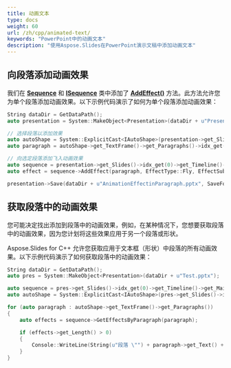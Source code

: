 ```yaml
---
title: 动画文本
type: docs
weight: 60
url: /zh/cpp/animated-text/
keywords: "PowerPoint中的动画文本"
description: "使用Aspose.Slides在PowerPoint演示文稿中添加动画文本"
---
```


## 向段落添加动画效果

我们在 [**Sequence**](https://reference.aspose.com/slides/cpp/class/aspose.slides.animation.sequence) 和 [**ISequence**](https://reference.aspose.com/slides/cpp/class/aspose.slides.animation.i_sequence) 类中添加了 [**AddEffect()**](https://reference.aspose.com/slides/cpp/class/aspose.slides.animation.sequence#a255eb5aaf90861b01980047bc06ead4f) 方法。此方法允许您为单个段落添加动画效果。以下示例代码演示了如何为单个段落添加动画效果：

``` cpp
String dataDir = GetDataPath();
auto presentation = System::MakeObject<Presentation>(dataDir + u"Presentation1.pptx");

// 选择段落以添加效果
auto autoShape = System::ExplicitCast<IAutoShape>(presentation->get_Slides()->idx_get(0)->get_Shapes()->idx_get(0));
auto paragraph = autoShape->get_TextFrame()->get_Paragraphs()->idx_get(0);

// 向选定段落添加飞入动画效果
auto sequence = presentation->get_Slides()->idx_get(0)->get_Timeline()->get_MainSequence();
auto effect = sequence->AddEffect(paragraph, EffectType::Fly, EffectSubtype::Left, EffectTriggerType::OnClick);

presentation->Save(dataDir + u"AnimationEffectinParagraph.pptx", SaveFormat::Pptx);
```


## 获取段落中的动画效果

您可能决定找出添加到段落中的动画效果，例如，在某种情况下，您想要获取段落中的动画效果，因为您计划将这些效果应用于另一个段落或形状。

Aspose.Slides for C++ 允许您获取应用于文本框（形状）中段落的所有动画效果。以下示例代码演示了如何获取段落中的动画效果：

``` cpp
String dataDir = GetDataPath();
auto pres = System::MakeObject<Presentation>(dataDir + u"Test.pptx");

auto sequence = pres->get_Slides()->idx_get(0)->get_Timeline()->get_MainSequence();
auto autoShape = System::ExplicitCast<IAutoShape>(pres->get_Slides()->idx_get(0)->get_Shapes()->idx_get(1));

for (auto paragraph : autoShape->get_TextFrame()->get_Paragraphs())
{
	auto effects = sequence->GetEffectsByParagraph(paragraph);

	if (effects->get_Length() > 0)
	{
		Console::WriteLine(String(u"段落 \"") + paragraph->get_Text() + u"\" 有 " + ObjectExt::ToString(effects[0]->get_Type()) + u" 效果。");
	}
}
```